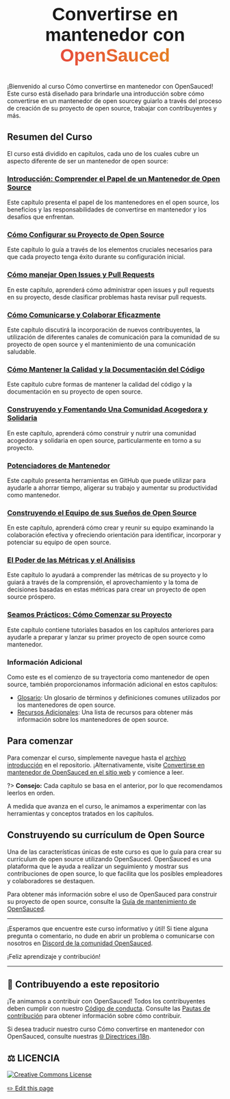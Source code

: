 <div align="center" style="text-align: center;">
    <div style="display: flex; align-items: center; justify-content: center;">
       <h1 style="font-size: 3em; font-family: 'Arial', sans-serif; font-weight: bold; margin: 25px 0;">Convertirse en mantenedor con <span style="background: linear-gradient(to right, #e74c3c, #e67e22); -webkit-background-clip: text; color: transparent;">
            OpenSauced
        </span> </h1>
    </div>
</div>

¡Bienvenido al curso Cómo convertirse en mantenedor con OpenSauced! Este curso está diseñado para brindarle una introducción sobre cómo convertirse en un mantenedor de open sourcey guiarlo a través del proceso de creación de su proyecto de open source, trabajar con contribuyentes y más.

## Resumen del Curso

El curso está dividido en capítulos, cada uno de los cuales cubre un aspecto diferente de ser un mantenedor de open source:

### [Introducción: Comprender el Papel de un Mantenedor de Open Source](intro.md)

Este capítulo presenta el papel de los mantenedores en el open source, los beneficios y las responsabilidades de convertirse en mantenedor y los desafíos que enfrentan.

### [Cómo Configurar su Proyecto de Open Source](how-to-setup-your-project.md)

Este capítulo lo guía a través de los elementos cruciales necesarios para que cada proyecto tenga éxito durante su configuración inicial.

### [Cómo manejar Open Issues y Pull Requests](issues-and-pull-requests.md)

En este capítulo, aprenderá cómo administrar open issues y pull requests en su proyecto, desde clasificar problemas hasta revisar pull requests.

### [Cómo Comunicarse y Colaborar Eficazmente](comunicación-y-colaboración.md)

Este capítulo discutirá la incorporación de nuevos contribuyentes, la utilización de diferentes canales de comunicación para la comunidad de su proyecto de open source y el mantenimiento de una comunicación saludable.

### [Cómo Mantener la Calidad y la Documentación del Código](maintaining-code-quality.md)

Este capítulo cubre formas de mantener la calidad del código y la documentación en su proyecto de open source.

### [Construyendo y Fomentando Una Comunidad Acogedora y Solidaria](construyendo-comunidad.md)

En este capítulo, aprenderá cómo construir y nutrir una comunidad acogedora y solidaria en open source, particularmente en torno a su proyecto.

### [Potenciadores de Mantenedor](maintainer-powerups.md)

Este capítulo presenta herramientas en GitHub que puede utilizar para ayudarle a ahorrar tiempo, aligerar su trabajo y aumentar su productividad como mantenedor.

### [Construyendo el Equipo de sus Sueños de Open Source](your-team.md)

En este capítulo, aprenderá cómo crear y reunir su equipo examinando la colaboración efectiva y ofreciendo orientación para identificar, incorporar y potenciar su equipo de open source.

### [El Poder de las Métricas y el Análisiss](metrics-and-analytics.md)


Este capítulo lo ayudará a comprender las métricas de su proyecto y lo guiará a través de la comprensión, el aprovechamiento y la toma de decisiones basadas en estas métricas para crear un proyecto de open source próspero.

### [Seamos Prácticos: Cómo Comenzar su Proyecto](ponerse-práctico.md)

Este capítulo contiene tutoriales basados ​​en los capítulos anteriores para ayudarle a preparar y lanzar su primer proyecto de open source como mantenedor.

### Información Adicional

Como este es el comienzo de su trayectoria como mantenedor de open source, también proporcionamos información adicional en estos capítulos:

- [Glosario](glosario.md): Un glosario de términos y definiciones comunes utilizados por los mantenedores de open source.
- [Recursos Adicionales](recursos-adicionales.md): Una lista de recursos para obtener más información sobre los mantenedores de open source.

## Para comenzar

Para comenzar el curso, simplemente navegue hasta el [archivo introducción](intro.md) en el repositorio. ¡Alternativamente, visite [Convertirse en mantenedor de OpenSauced en el sitio web](https://intro.opensauced.pizza/#/becoming-a-maintainer/) y comience a leer.

?> **Consejo:** Cada capítulo se basa en el anterior, por lo que recomendamos leerlos en orden.

A medida que avanza en el curso, le animamos a experimentar con las herramientas y conceptos tratados en los capítulos.

## Construyendo su currículum de Open Source

Una de las características únicas de este curso es que lo guía para crear su currículum de open source utilizando OpenSauced. OpenSauced es una plataforma que le ayuda a realizar un seguimiento y mostrar sus contribuciones de open source, lo que facilita que los posibles empleadores y colaboradores se destaquen.

Para obtener más información sobre el uso de OpenSauced para construir su proyecto de open source, consulte la [Guía de mantenimiento de OpenSauced](https://docs.opensauced.pizza/maintainers/maintainers-guide-to-open-sauced/).

---

¡Esperamos que encuentre este curso informativo y útil! Si tiene alguna pregunta o comentario, no dude en abrir un problema o comunicarse con nosotros en [Discord de la comunidad OpenSauced](https://discord.com/invite/U2peSNf23P).

¡Feliz aprendizaje y contribución!

---

## 🤝 Contribuyendo a este repositorio

¡Te animamos a contribuir con OpenSauced! Todos los contribuyentes deben cumplir con nuestro [Código de conducta](https://github.com/open-sauced/.github/blob/main/CODE_OF_CONDUCT.md). Consulte las [Pautas de contribución](../CONTRIBUTING.md) para obtener información sobre cómo contribuir.

Si desea traducir nuestro curso Cómo convertirse en mantenedor con OpenSauced, consulte nuestras [🌐 Directrices i18n](../i18n-guidelines.md).

## ⚖️ LICENCIA

[![Creative Commons License](https://i.creativecommons.org/l/by/4.0/88x31.png)](https://creativecommons.org/licenses/by/4.0/)

<footer>
  <a href="https://github.com/open-sauced/intro/blob/main/docs/becoming-a-maintainer/README.md">✏️ Edit this page</a>
</footer>
